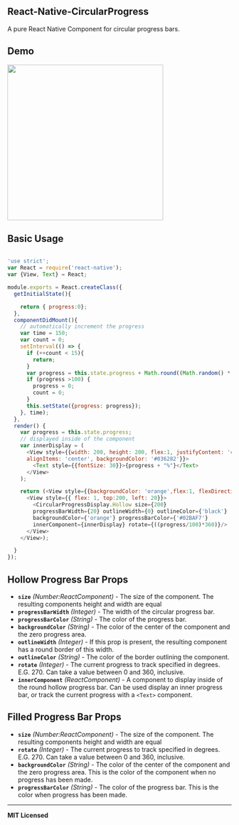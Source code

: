 ## React-Native-CircularProgress
A pure React Native Component for circular progress bars.

## Demo

<a href="https://github.com/andy9775/React-Native-CircularProgress/blob/master/demo.gif"><img src="https://github.com/andy9775/React-Native-CircularProgress/blob/master/demo.gif" width="350"></a>

## Basic Usage

```javascript

'use strict';
var React = require('react-native');
var {View, Text} = React;

module.exports = React.createClass({
  getInitialState(){

    return { progress:0};
  },
  componentDidMount(){
    // automatically increment the progress
    var time = 150;
    var count = 0;
    setInterval(() => {
      if (++count < 15){
        return;
      }
      var progress = this.state.progress + Math.round((Math.random() * 4));
      if (progress >100) {
        progress = 0;
        count = 0;
      }
      this.setState({progress: progress});
    }, time);
  },
  render() {
    var progress = this.state.progress;
    // displayed inside of the component
    var innerDisplay = (
      <View style={{width: 200, height: 200, flex:1, justifyContent: 'center',
      alignItems: 'center', backgroundColor: '#036282'}}>
        <Text style={{fontSize: 30}}>{progress + "%"}</Text>
      </View>
    );

    return (<View style={{backgroundColor: 'orange',flex:1, flexDirection: 'row'}}>
      <View style={{ flex: 1, top:200, left: 20}}>
        <CircularProgressDisplay.Hollow size={200}
        progressBarWidth={20} outlineWidth={0} outlineColor={'black'}
        backgroundColor={'orange'} progressBarColor={'#02BAF7'}
        innerComponent={innerDisplay} rotate={((progress/100)*360)}/>
      </View>
    </View>);

  }
});
```

## Hollow Progress Bar Props
- **`size`** _(Number:ReactComponent)_ - The size of the component. The resulting components height and width
are equal
- **`progressBarWidth`** _(Integer)_ - The width of the circular progress bar.
- **`progressBarColor`** _(String)_ - The color of the progress bar.
- **`backgroundColor`** _(String)_ - The color of the center of the component and the zero progress area.
- **`outlineWidth`** _(Integer)_ - If this prop is present, the resulting component has a round border of this width.
- **`outlineColor`** _(String)_ - The color of the border outlining the component.
- **`rotate`** _(Integer)_ - The current progress to track specified in degrees. E.G. 270. Can take a value between 0
and 360, inclusive.
- **`innerComponent`** _(ReactComponent)_ - A component to display inside of the round hollow progress bar. Can be used
display an inner progress bar, or track the current progress with a `<Text>` component.

## Filled Progress Bar Props
- **`size`** _(Number:ReactComponent)_ - The size of the component. The resulting components height and width
are equal
- **`rotate`** _(Integer)_ - The current progress to track specified in degrees. E.G. 270. Can take a value between 0
and 360, inclusive.
- **`backgroundColor`** _(String)_ - The color of the center of the component and the zero progress area. This is the color
of the component when no progress has been made.
- **`progressBarColor`** _(String)_ - The color of the progress bar. This is the color when progress has been made.

---

**MIT Licensed**
